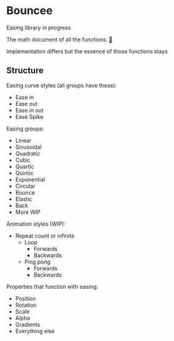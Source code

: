# Bouncee 

Easing library in progress

The math document of all the functions: [🦝](https://github.com/DeadMadman/Bouncee/blob/eb46ddae3406cadb2a822aff772c21cc1c8c971f/BounceeMD/Bouncee.pdf
) 

Implementation differs but the essence of those functions stays


## Structure

Easing curve styles (all groups have these):
* Ease in
* Ease out
* Ease in out
* Ease Spike

Easing groups:
* Linear
* Sinusoidal
* Quadratic
* Cubic
* Quartic
* Quintic
* Exponential
* Circular
* Bounce
* Elastic
* Back
* More WIP

Animation styles (WIP):
* Repeat count or infinite
  * Loop
    * Forwards
    * Backwards
  * Ping pong 
    * Forwards
    * Backwards

Properties that function with easing: 
* Position
* Rotation
* Scale
* Alpha
* Gradients
* Everything else
